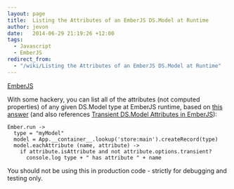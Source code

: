 ```yaml
---
layout: page
title:  Listing the Attributes of an EmberJS DS.Model at Runtime
author: jevon
date:   2014-06-29 21:19:26 +12:00
tags:
  - Javascript
  - EmberJS
redirect_from:
  - "/wiki/Listing the Attributes of an EmberJS DS.Model at Runtime"
---
```


[EmberJS](EmberJS.md)

With some hackery, you can list all of the attributes (not computed properties) of any given DS.Model type at EmberJS runtime, based on <a href="http://stackoverflow.com/questions/14368122/how-do-i-get-a-list-of-all-computed-properties">this answer</a> (and also references [Transient DS.Model Attributes in EmberJS](transient-ds-model-attributes-in-EmberJS.md)):

```
Ember.run ->
  type = "myModel"
  model = App.__container__.lookup('store:main').createRecord(type)
  model.eachAttribute (name, attribute) ->
    if attribute.isAttribute and not attribute.options.transient?
      console.log type + " has attribute " + name
```

You should not be using this in production code - strictly for debugging and testing only.
